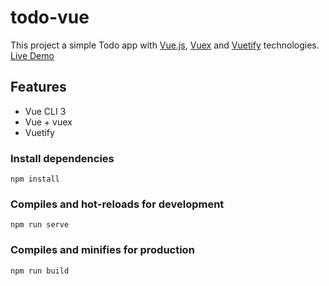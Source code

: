 # todo-vue
This project a simple Todo app with [Vue.js], [Vuex] and [Vuetify] technologies. [Live Demo](https://lucid-benz-dba7ff.netlify.com)

[Vue.js]: https://vuejs.org
[Vuex]: https://vuex.vuejs.org
[Vuetify]: https://vuetifyjs.com

## Features
 - Vue CLI 3
 - Vue + vuex
 - Vuetify

### Install dependencies
```
npm install
```

### Compiles and hot-reloads for development
```
npm run serve
```

### Compiles and minifies for production
```
npm run build
```
